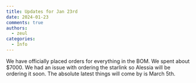 ```yaml
---
title: Updates for Jan 23rd
date: 2024-01-23
comments: true
authors:
  - zeul
categories:
  - Info
---
```


We have officially placed orders for everything in the BOM. We spent about $7000. We had an issue with ordering the starlink so Alessia will be ordering it soon. The absolute latest things will come by is March 5th.